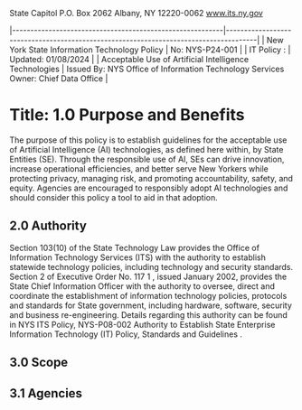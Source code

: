 State Capitol P.O. Box 2062 Albany, NY 12220-0062 www.its.ny.gov

|----------------------------------------------------------|--------------------------------------------------------------------------------------|
| New York State Information Technology Policy             | No:  NYS-P24-001                                                                     |
| IT Policy :                                              | Updated:  01/08/2024                                                                 |
| Acceptable Use of  Artificial Intelligence  Technologies | Issued By:  NYS Office of Information  Technology Services  Owner: Chief Data Office |

# Title: **1.0 Purpose and Benefits**

The purpose of this policy is to establish guidelines for the acceptable use of Artificial Intelligence (AI) technologies, as defined here within, by State Entities (SE). Through the responsible use of AI, SEs can drive innovation, increase operational efficiencies, and better serve New Yorkers while protecting privacy, managing risk, and promoting accountability, safety, and equity. Agencies are encouraged to responsibly adopt AI technologies and should consider this policy a tool to aid in that adoption.

## **2.0 Authority**

Section 103(10) of the State Technology Law provides the Office of Information Technology Services (ITS) with the authority to establish statewide technology policies, including technology and security standards. Section 2 of Executive Order No. 117 1 , issued January 2002, provides the State Chief Information Officer with the authority to oversee, direct and coordinate the establishment of information technology policies, protocols and standards for State government, including hardware, software, security and business re-engineering. Details regarding this authority can be found in NYS ITS Policy, NYS-P08-002 Authority to Establish State Enterprise Information Technology (IT) Policy, Standards and Guidelines .

## **3.0 Scope**

## **3.1 Agencies**